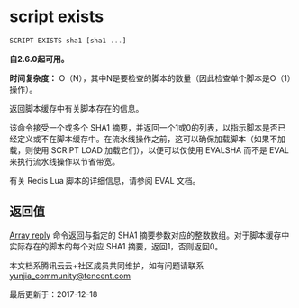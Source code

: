 # script exists

```javascript
SCRIPT EXISTS sha1 [sha1 ...]
```

**自2.6.0起可用。**

**时间复杂度：** O（N），其中N是要检查的脚本的数量（因此检查单个脚本是O（1）操作）。

返回脚本缓存中有关脚本存在的信息。

该命令接受一个或多个 SHA1 摘要，并返回一个1或0的列表，以指示脚本是否已经定义或不在脚本缓存中。在流水线操作之前，这可以确保加载脚本（如果不加载，则使用 SCRIPT LOAD 加载它们），以便可以仅使用 EVALSHA 而不是 EVAL 来执行流水线操作以节省带宽。

有关 Redis Lua 脚本的详细信息，请参阅 EVAL 文档。

## 返回值

[Array reply](https://redis.io/topics/protocol#array-reply) 命令返回与指定的 SHA1 摘要参数对应的整数数组。对于脚本缓存中实际存在的脚本的每个对应 SHA1 摘要，返回1，否则返回0。

本文档系腾讯云云+社区成员共同维护，如有问题请联系 yunjia_community@tencent.com

最后更新于：2017-12-18